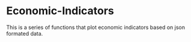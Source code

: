 # Economic-Indicators
This is a series of functions that plot economic indicators based on json formated data.
